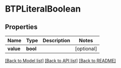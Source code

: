 # BTPLiteralBoolean

## Properties
Name | Type | Description | Notes
------------ | ------------- | ------------- | -------------
**value** | **bool** |  | [optional] 

[[Back to Model list]](../README.md#documentation-for-models) [[Back to API list]](../README.md#documentation-for-api-endpoints) [[Back to README]](../README.md)


